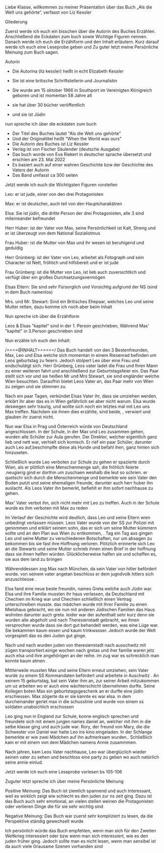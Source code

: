 Liebe Klasse, willkommen zu meiner Präsentation über das Buch 
„Als die Welt uns gehörte“, verfasst von Liz Kessler

Gliederung

Zuerst werde ich euch ein bisschen über die Autorin des Buches
Erzählen. Anschließend die Eckdaten zum buch sowie Wichtige 
Figuren nennen. Danach werde ich euch die Erzählform und den Inhalt
erläutern. Kurz darauf werde ich euch eine Leseprobe geben und 
Zu guter letzt meine Persönliche Meinung zum Buch sagen.

Autorin
- Die Autorina (liz kessler) heißt in echt Elizabeth Kessler
- Sie ist eine britische Schriftstellerin und Journalistin
- Sie wurde  am 15 oktober 1966 in Southport im 
Vereinigten Königreich geboren und ist momentan 58 Jahre alt

- sie hat über 30 bücher veröffentlich
- und sie ist	Jüdin

nun spreche ich über die eckdaten zum buch

- Der Titel des Buches lautet "Als die Welt uns gehörte"
- Und der Originaltitel heißt "When the World was ours"
- Die Autorin des Buches ist Liz Kessler
- Verlag ist von Fischer Säulender (deutsche Ausgabe)
- Das buch wurde von Eva Riekert in deutscher sprache übersetzt und erschien am 23. Mai 2022
- Es basiert auch  auf einer wahren Geschichte bzw der 
Geschichte des Vaters der Autorin
- Das Band umfasst ca 300 seiten

Jetzt werde ich euch die Wichtigsten Figuren vorstellen

Leo:
er ist jude, einer von den drei Protagonisten 

Max: 
er ist deutscher, auch teil von den Hauptcharakätren

Elsa:
Sie ist jüdin, die dritte Person der drei Protagonisten, alle 3 sind miteineander befreundet


Herr Huber: ist der Vater von Max, seine Persönlichkeit ist
Kalt, Streng und  er ist überzeugt von dem National Sozialistmus

Frau Huber: ist die Mutter von Max und ihr wesen ist beruhigend
und geduldig

Herr Grünberg: ist der Vater von Leo, arbeitet als Fotograph und sein
Character ist Nett, fröhlich und hilfsbereit und er ist jude

Frau Grünberg: ist die Mutter von Leo, ist lieb  auch
zuversichtlich und verfügt über ein großes Durchsetzungsvermögen

Elsas Eltern: Sie sind sehr Fürsorglich und Vorsichtig aufgrund der NS (sind in dem Buch namenlos)

Mrs. und Mr. Stewart: Sind ein Britisches Ehepaar, welches Leo und seine Mutter retten, dazu komme ich noch aber beim Inhalt 

Nun spreche ich über die Erzählform

Leos & Elsas "kapitel" sind in der 1. Person geschrieben, Während 
Max' "kapitel" in 3.Person geschrieben sind





Nun erzähle ich euch den Inhalt:

/====@INHALT======/
Das Buch handelt von den 3 Bestenfreunden, Max, Leo und Elsa welche sich momentan
in einem Riesenrad befinden um Leos geburtstag zu feiern. Jedoch stolpert Leo über
eine Frau und endschuldigt sich. Herr Grünberg, Leos vater ladet die Frau und Ihren Mann
zu einer weiteren fahrt und anschließend zur Geburtstagsfeier ein. Das Paar stellt sich vor
und sie heißen Mr und Mrs Stewart, sie sind engländer welche Wien besuchten. Daraufhin bietet Leos Vater
an, das Paar mehr von Wien zu zeigen und sie stimmen zu.

Nach ein paar Tagen, verkündet Elsas Vater ihr, dass sie umziehen werden, erklärt ihr aber
 das es in Wien gefährlich sei aber nicht warum. Elsa  wurde deswegen sehr traurig, und wollte sich 
noch ein letztes mal mit Leo uns Max treffen. Nachdem sie ihnen dies erzählte, 
sind beide, , verwiert und glauben ihr zuerst nicht.

Nun war Elsa in Prag und Österreich würde von Deutschland angeschlossen. In der 
Schule, in der Max und Leo zusammen gehen, wurden alle Schüler zur Aula gerufen. Der Direktor, welcher
eigentlich ganz lieb und nett war, verhielt sich komisch. Er rief ein paar Schüler, darunter
auch Leo auf,beschimpfte diese als Hunde und befahl ihen, ganz hinten sich hinzuseten.

Schließlich wurde Leo verboten zur Schule zu gehen er spazierte durch Wien, als er plötlich eine Menschenmenge sah, die fröhlich feierte .neugierig gind er dorthin um zuschaen weshalb die 
leut so schrien. 
er  quetschr sich durch die Menschenmenge und  bemerkte wie sein Vater den Boden putzt und seine ehemaligen freunde, darunter auch herr huber ihn
auslacht. Als Leos Vater ihn bemerkt, befiehlt er ihm sofort nachhause zu gehen.

Max' Vater verbot ihn, sich nicht mehr mit Leo zu treffen. Auch in der Schule wurde es ihm verboten mit Max zu reden

Im Verlauf der Geschichte wird deutlich, dass Leo und seine Eltern wien unbedingt verlassen müssen. Leos Vater wurde von der SS zur Polizei mit genommen 
und erklärt seinem sohn, das er sich um seine Mutter kümmern sollte und an den Plan  aus Wien zu entkommen, . Tag ein Tag aus gingen Leo und seine Mutter zu verschiedenen
Botschaften, nur um absagen zu bekommen bis sie fast ihre Hoffnung verloren. Plötzlich erinnerte sich Leo an die Stewarts und seine Mutter schrieb  ihnen einen Brief in der hoffnung dass sie ihnen
helfen würden. Glücklicherweise halfen sie und schaffen es, sie aus dem land zu bringen 

Währenddessen zog Max nach München, da sein Vater von hitler befördert wurde. von seinem vater angetan beschloss er dem jugndvolk hitlers sich anzuschliesse . 




Elsa fand eine neue beste freundin, names Greta welche auch Jüdin war.  Elsa und ihre Familie mussten  ihr haus verlassen, da Deutschland mit Chechien im Krieg war und Chechien schließlich einen
Vertrag unterschreiben musste. das mädchen wurde  mit Ihrer Familie zu einen Mietshaus gebracht, wo sie nun mit anderen Jüdischen Familien das Haus wohnten darunter auch greta.
 leider war der aufenthalt sehr kurz denn sie wurden alle abgeholt und nach Theresienstadt gebracht, wo ihnen versprochen wurde
dass sie dort gut behandelt werden, was eine Lüge war. Sie bekammen  kaum essen und kaum trinkwasser. Jedoch wurde der Welt vorgespielt das es den Juden gut ginge.

Nach und nach wurden juden von theresienstadt nach ausschwitz mit zügen transportiert.einige wochen nach gretas und iher familie waren jetz auch elsa und ihre angehörigen an der reihe.
im zug war es schrecklich man konnte kaum atmen .

Mittlerweile mussten Max und seine Eltern erneut umziehen, sein Vater wurde zu einem SS Kommandaten befördert und arbeitete in Auschwitz . 
An seinem 15 geburtstag, bat sein Vater ihm an,  zur seiner Arbeit mitzukommen um uz arbeiten wo er auch eine wächterschicht übernehmen durfte. Seine Kollegen boten Max ein geburtstagsgeschenk an
er durfte eine jüdin erschiessen.  Max zögerte da er sie kannte es war elsa. in dem durcheinander geriet max in die schusslinie und wurde von einem ss soldaten unabsichlich erschossen

Leo ging nun in England zur Schule, konne englisch sprechen und freundete sich mit einem jungen names daniel an, welcher mit ihm in die selbe klasse ging  und auch jude war.
Rory, der freund von Mary, die die  Schwester von Daniel war hatte Leo ins kino eingeladen. In der Schlange bemerkte er wie zwei Mädchen auf ihn aufmerksam wurden.. Schließlich
kam er mit einem von dem Mädchen namens Annie zusammmen.

Nach jahren, kam Leos Vater  nachhause, Leo war überglüclich wieder seinen vater zu sehen und beschloss eine party zu geben wo auch natürlich seine annie einlud.




Jetzt werde ich euch eine Leseprobe vorlesen
bs 105-106


Zuguter letzt spreche ich über meine Persönliche Meinung

Positive Meinung: Das Buch ist ziemlich spannend und auch Interessant,
weil es wirklich zeigt wie schlecht es den juden zur ns zeit ging. Dazu
ist das Buch auch sehr emotional, an vielen stellen weinen die Protagonisten
oder verlieren Dinge die für sie sehr wichtig sind


Negative Meinung: Das Buch war zuerst sehr kompliziert zu lesen, da die 
Perspektive ständig gewechselt wurde

Ich persönlich würde das Buch empfehlen, wenn man sich für den Zweiten
Weltkrieg interessiert oder bzw wenn man sich interessiert, wie es den juden
früher ging. Jedoch sollte man es nicht lesen, wenn man sensibel ist
da auch viele Grausame Szenen vorhanden sind
